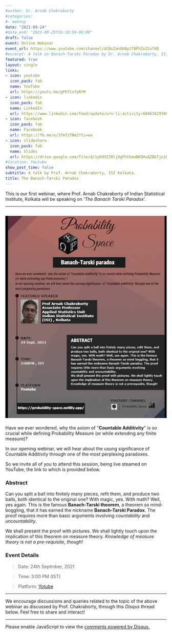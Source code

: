 ```yaml
---
#author: Dr. Arnab Chakraborty
#categories:
#- meetup
date: "2021-09-24"
#date_end: "2021-09-25T16:10:59-06:00"
draft: false
event: Online Webinar 
event_url: https://www.youtube.com/channel/UCBxZanUU8pJ78PhZx22ufdQ
#excerpt: A talk on Banach-Tarski Paradox by Dr. Arnab Chakraborty, ISI Kolkata.
featured: true
layout: single
links:
- icon: youtube
  icon_pack: fab
  name: YouTube
  url: https://youtu.be/gPEfCv7yRYM
- icon: linkedin
  icon_pack: fab
  name: LinkedIn
  url: https://www.linkedin.com/feed/update/urn:li:activity:6846342930811113472
- icon: facebook
  icon_pack: fab
  name: Facebook
  url: https://fb.me/e/37mfzTNm2?ti=wa
- icon: slideshare
  icon_pack: fab
  name: Slides
  url: https://drive.google.com/file/d/1yb93270lj9gFhtkmuNKQHuAZBkTjn1Oy/view?usp=sharing
#location: Youtube
show_post_time: false
subtitle: A talk by Prof. Arnab Chakraborty, ISI Kolkata.
title: The Banach-Tarski Paradox
---
```


This is our first webinar, where Prof. Arnab Chakraborty of Indian Statistical Institute, Kolkata will be speaking on '*The Banach Tarski Paradox*'.

---
![](poster.png)
---

Have we ever wondered, why the axiom of "**Countable Additivity**" is so crucial while defining Probability Measure (or while extending any finite measure)?

In our opening webinar, we will hear about the usung significance of Countable Additivity through one of the most perplexing paradoxes.

So we invite all of you to attend this session, being live steamed on YouTube, the link to which is provided below.

### Abstract

Can you split a ball into finitely many pieces, refit them, and produce two balls, both identical to the original one? With magic, yes. With math? Well, yes again. This is the famous **Banach-Tarski theorem**, a theorem so mind-boggling, that it has earned the nickname **Banach-Tarski Paradox**. The proof requires more than basic arguments involving *countability* and *uncountability*.

We shall present the proof with pictures. We shall lightly touch upon the implication of this theorem on measure theory. *Knowledge of measure theory is not a pre-requisite, though!*

### Event Details

> Date: 24th Septmber, 2021

> Time: 3:00 PM (IST)

> Platform: [<i class="fab fa-youtube"></i> Yotube](https://www.youtube.com/channel/UCBxZanUU8pJ78PhZx22ufdQ) 


---

We encourage discussions and queries related to the topic of the above webinar as discussed by Prof. Chakraborty, through this *Disqus* thread below. Feel free to share and interact! 

---

<div id="disqus_thread"></div>
<script>
    /**
    *  RECOMMENDED CONFIGURATION VARIABLES: EDIT AND UNCOMMENT THE SECTION BELOW TO INSERT DYNAMIC VALUES FROM YOUR PLATFORM OR CMS.
    *  LEARN WHY DEFINING THESE VARIABLES IS IMPORTANT: https://disqus.com/admin/universalcode/#configuration-variables    */
    /*
    var disqus_config = function () {
    this.page.url = PAGE_URL;  // Replace PAGE_URL with your page's canonical URL variable
    this.page.identifier = PAGE_IDENTIFIER; // Replace PAGE_IDENTIFIER with your page's unique identifier variable
    };
    */
    (function() { // DON'T EDIT BELOW THIS LINE
    var d = document, s = d.createElement('script');
    s.src = 'https://probabilityspace.disqus.com/embed.js';
    s.setAttribute('data-timestamp', +new Date());
    (d.head || d.body).appendChild(s);
    })();
</script>
<noscript>Please enable JavaScript to view the <a href="https://disqus.com/?ref_noscript">comments powered by Disqus.</a></noscript>
